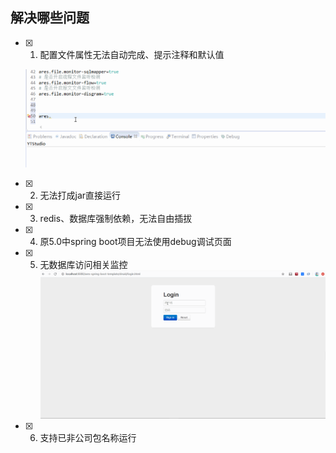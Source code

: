 ## 解决哪些问题

- [x] 1. 配置文件属性无法自动完成、提示注释和默认值

  ![配置文件自动提示](images/zdts.gif)

- [x] 2. 无法打成jar直接运行

- [x] 3. redis、数据库强制依赖，无法自由插拔

- [x] 4. 原5.0中spring boot项目无法使用debug调试页面

- [x] 5. 无数据库访问相关监控
  ![配置文件自动提示](images/druidMonitor.gif)

- [x] 6. 支持已非公司包名称运行
